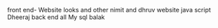 front end- Website looks and other nimit and dhruv
website java script Dheeraj
back end all
My sql balak

